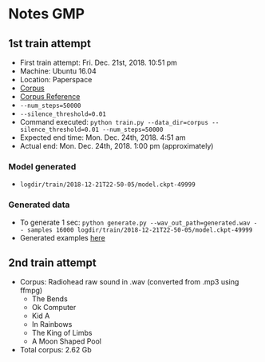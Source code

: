 # Notes GMP

## 1st train attempt

* First train attempt: Fri. Dec. 21st, 2018. 10:51 pm
* Machine: Ubuntu 16.04
* Location: Paperspace
* [Corpus](https://github.com/guillemontecinos/tensorflow-wavenet/tree/master/corpus)
* [Corpus Reference](https://www.youtube.com/watch?v=lrcW_VGBwbM)
* `--num_steps=50000`
* `--silence_threshold=0.01`
* Command executed: `python train.py --data_dir=corpus --silence_threshold=0.01 --num_steps=50000`
* Expected end time: Mon. Dec. 24th, 2018. 4:51 am
* Actual end: Mon. Dec. 24th, 2018. 1:00 pm (approximately)

### Model generated
* `logdir/train/2018-12-21T22-50-05/model.ckpt-49999`

### Generated data
* To generate 1 sec: `python generate.py --wav_out_path=generated.wav -- samples 16000 logdir/train/2018-12-21T22-50-05/model.ckpt-49999`
* Generated examples [here](https://github.com/guillemontecinos/tensorflow-wavenet/tree/master/generated)

## 2nd train attempt

* Corpus: Radiohead raw sound in .wav (converted from .mp3 using ffmpg)
  * The Bends
  * Ok Computer
  * Kid A
  * In Rainbows
  * The King of Limbs
  * A Moon Shaped Pool
* Total corpus: 2.62 Gb
